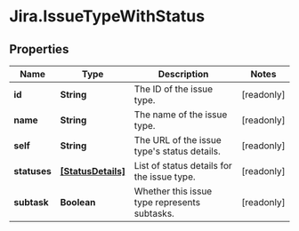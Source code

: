 # Jira.IssueTypeWithStatus

## Properties

Name | Type | Description | Notes
------------ | ------------- | ------------- | -------------
**id** | **String** | The ID of the issue type. | [readonly] 
**name** | **String** | The name of the issue type. | [readonly] 
**self** | **String** | The URL of the issue type&#39;s status details. | [readonly] 
**statuses** | [**[StatusDetails]**](StatusDetails.md) | List of status details for the issue type. | [readonly] 
**subtask** | **Boolean** | Whether this issue type represents subtasks. | [readonly] 


